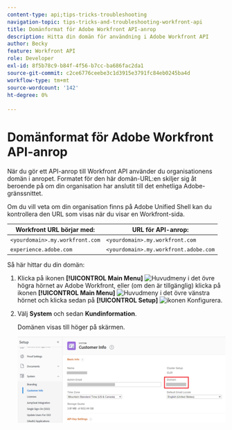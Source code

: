 ```yaml
---
content-type: api;tips-tricks-troubleshooting
navigation-topic: tips-tricks-and-troubleshooting-workfront-api
title: Domänformat för Adobe Workfront API-anrop
description: Hitta din domän för användning i Adobe Workfront API
author: Becky
feature: Workfront API
role: Developer
exl-id: 8f5b78c9-b84f-4f56-b7cc-ba686fac2da1
source-git-commit: c2ce6776ceebe3c1d3915e3791fc84eb0245ba4d
workflow-type: tm+mt
source-wordcount: '142'
ht-degree: 0%

---
```


# Domänformat för Adobe Workfront API-anrop

När du gör ett API-anrop till Workfront API använder du organisationens domän i anropet. Formatet för den här domän-URL:en skiljer sig åt beroende på om din organisation har anslutit till det enhetliga Adobe-gränssnittet.

Om du vill veta om din organisation finns på Adobe Unified Shell kan du kontrollera den URL som visas när du visar en Workfront-sida.

| Workfront URL börjar med: | URL för API-anrop: |
|---|---|
| `<yourdomain>.my.workfront.com` | `<yourdomain>.my.workfront.com` |
| `experience.adobe.com` | `<yourdomain>.my.workfront.adobe.com` |

Så här hittar du din domän:

1. Klicka på ikonen **[!UICONTROL Main Menu]** ![Huvudmeny](/help/_includes/assets/main-menu-icon.png) i det övre högra hörnet av Adobe Workfront, eller (om den är tillgänglig) klicka på ikonen **[!UICONTROL Main Menu]** ![Huvudmeny](/help/_includes/assets/main-menu-icon-left-nav.png) i det övre vänstra hörnet och klicka sedan på **[!UICONTROL Setup]** ![ikonen Konfigurera](/help/_includes/assets/gear-icon-setup.png).
1. Välj **System** och sedan **Kundinformation**.

   Domänen visas till höger på skärmen.

   ![Domän](assets/domain.png)

